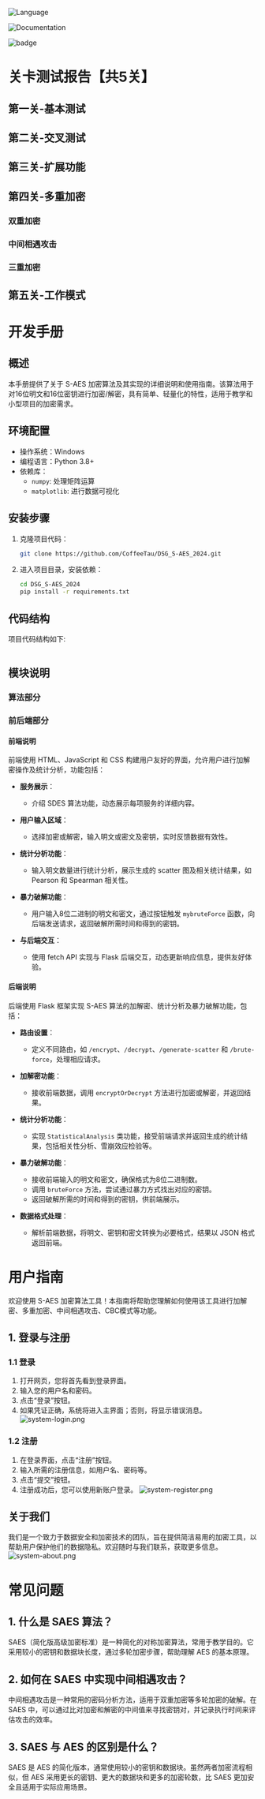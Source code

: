 ![Language](https://img.shields.io/badge/language-python-brightgreen) 

![Documentation](https://img.shields.io/badge/documentation-yes-brightgreen)

![badge](https://img.shields.io/badge/Default%20Security%20Group-Introduction%20to%20Information%20Security-green.svg?logo=unity)



# 关卡测试报告【共5关】

## 第一关-基本测试

## 第二关-交叉测试

## 第三关-扩展功能

## 第四关-多重加密
### 双重加密

### 中间相遇攻击

### 三重加密

## 第五关-工作模式



# 开发手册
## 概述
本手册提供了关于 S-AES 加密算法及其实现的详细说明和使用指南。该算法用于对16位明文和16位密钥进行加密/解密，具有简单、轻量化的特性，适用于教学和小型项目的加密需求。
## 环境配置
- 操作系统：Windows
- 编程语言：Python 3.8+
- 依赖库：
  - `numpy`: 处理矩阵运算
  - `matplotlib`: 进行数据可视化
## 安装步骤
1. 克隆项目代码：
   ```bash
   git clone https://github.com/CoffeeTau/DSG_S-AES_2024.git
   ```
2. 进入项目目录，安装依赖：
   ```bash
   cd DSG_S-AES_2024
   pip install -r requirements.txt
   ```
## 代码结构
项目代码结构如下:

```

```

## 模块说明
### 算法部分



### 前后端部分

#### 前端说明

前端使用 HTML、JavaScript 和 CSS 构建用户友好的界面，允许用户进行加解密操作及统计分析，功能包括：

- **服务展示**：
  - 介绍 SDES 算法功能，动态展示每项服务的详细内容。

- **用户输入区域**：
  - 选择加密或解密，输入明文或密文及密钥，实时反馈数据有效性。
  
- **统计分析功能**：
  - 输入明文数量进行统计分析，展示生成的 scatter 图及相关统计结果，如 Pearson 和 Spearman 相关性。
  
- **暴力破解功能**：
  - 用户输入8位二进制的明文和密文，通过按钮触发 `mybruteForce` 函数，向后端发送请求，返回破解所需时间和得到的密钥。
  
- **与后端交互**：
  - 使用 fetch API 实现与 Flask 后端交互，动态更新响应信息，提供友好体验。

#### 后端说明

后端使用 Flask 框架实现 S-AES 算法的加解密、统计分析及暴力破解功能，包括：

- **路由设置**：
  - 定义不同路由，如 `/encrypt`、`/decrypt`、`/generate-scatter` 和 `/brute-force`，处理相应请求。
  
- **加解密功能**：
  - 接收前端数据，调用 `encryptOrDecrypt` 方法进行加密或解密，并返回结果。
  
- **统计分析功能**：
  - 实现 `StatisticalAnalysis` 类功能，接受前端请求并返回生成的统计结果，包括相关性分析、雪崩效应检验等。
  
- **暴力破解功能**：
  - 接收前端输入的明文和密文，确保格式为8位二进制数。
  - 调用 `bruteForce` 方法，尝试通过暴力方式找出对应的密钥。
  - 返回破解所需的时间和得到的密钥，供前端展示。
  
- **数据格式处理**：
  - 解析前端数据，将明文、密钥和密文转换为必要格式，结果以 JSON 格式返回前端。


# 用户指南

欢迎使用 S-AES 加密算法工具！本指南将帮助您理解如何使用该工具进行加解密、多重加密、中间相遇攻击、CBC模式等功能。

## 1. 登录与注册

### 1.1 登录
1. 打开网页，您将首先看到登录界面。
2. 输入您的用户名和密码。
3. 点击“登录”按钮。
4. 如果凭证正确，系统将进入主界面；否则，将显示错误消息。
   ![system-login.png](images/login.png)

### 1.2 注册
1. 在登录界面，点击“注册”按钮。
2. 输入所需的注册信息，如用户名、密码等。
3. 点击“提交”按钮。
4. 注册成功后，您可以使用新账户登录。
   ![system-register.png](images/register.png)





## 关于我们
我们是一个致力于数据安全和加密技术的团队，旨在提供简洁易用的加密工具，以帮助用户保护他们的数据隐私。欢迎随时与我们联系，获取更多信息。
![system-about.png](images/system-about.png)


# 常见问题

## 1. **什么是 SAES 算法？**
   SAES（简化版高级加密标准）是一种简化的对称加密算法，常用于教学目的。它采用较小的密钥和数据块长度，通过多轮加密步骤，帮助理解 AES 的基本原理。

## 2. **如何在 SAES 中实现中间相遇攻击？**
   中间相遇攻击是一种常用的密码分析方法，适用于双重加密等多轮加密的破解。在 SAES 中，可以通过比对加密和解密的中间值来寻找密钥对，并记录执行时间来评估攻击的效率。

## 3. **SAES 与 AES 的区别是什么？**
   SAES 是 AES 的简化版本，通常使用较小的密钥和数据块。虽然两者加密流程相似，但 AES 采用更长的密钥、更大的数据块和更多的加密轮数，比 SAES 更加安全且适用于实际应用场景。
